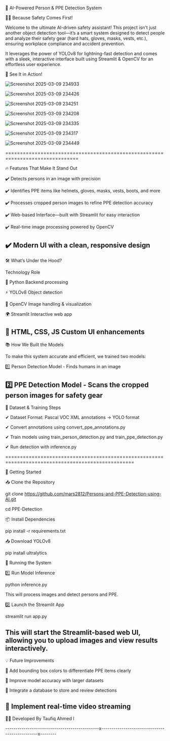 🚀 AI-Powered Person & PPE Detection System

👷‍♂️ Because Safety Comes First!

Welcome to the ultimate AI-driven safety assistant! This project isn't just another object detection tool—it’s a smart system designed to detect people and analyze their safety gear (hard hats, gloves, masks, vests, etc.), ensuring workplace compliance and accident prevention.

It leverages the power of YOLOv8 for lightning-fast detection and comes with a sleek, interactive interface built using Streamlit & OpenCV for an effortless user experience.

📸 See It in Action!

![Screenshot 2025-03-09 234933](https://github.com/user-attachments/assets/2fcfe642-bbe6-4659-8e89-450887793dc1)

![Screenshot 2025-03-09 234426](https://github.com/user-attachments/assets/2e4d4f32-6669-404c-bd22-725fffa3b7bc)

![Screenshot 2025-03-09 234251](https://github.com/user-attachments/assets/55a6fc07-7baf-46bf-a4e6-a43bb955c7f2)

![Screenshot 2025-03-09 234208](https://github.com/user-attachments/assets/ad84fcf9-d847-4c26-8da9-a432fc5ad615)

![Screenshot 2025-03-09 234335](https://github.com/user-attachments/assets/4d663048-636e-4796-a6df-40096c54db43)

![Screenshot 2025-03-09 234317](https://github.com/user-attachments/assets/1af13be8-d001-432c-9c60-c119fc337773)


![Screenshot 2025-03-09 234449](https://github.com/user-attachments/assets/865e3d4a-3460-425f-84ea-da65bd371461)

===============================================================================

🔥 Features That Make It Stand Out

✔️ Detects persons in an image with precision

✔️ Identifies PPE items like helmets, gloves, masks, vests, boots, and more

✔️ Processes cropped person images to refine PPE detection accuracy

✔️ Web-based Interface—built with Streamlit for easy interaction

✔️ Real-time image processing powered by OpenCV

✔️ Modern UI with a clean, responsive design
-------------------------------------------------------------------------------------------

🛠️ What’s Under the Hood?

Technology	Role

🐍 Python	Backend processing

⚡ YOLOv8	Object detection

🎥 OpenCV	Image handling & visualization

🌍 Streamlit	Interactive web app

🎨 HTML, CSS, JS	Custom UI enhancements
------------------------------------------------------------------------------------------------

📚 How We Built the Models

To make this system accurate and efficient, we trained two models:

1️⃣ Person Detection Model - Finds humans in an image

2️⃣ PPE Detection Model - Scans the cropped person images for safety gear
-------------------------------------------------------------------------------------------------

📌 Dataset & Training Steps

✔ Dataset Format: Pascal VOC XML annotations → YOLO format

✔ Convert annotations using convert_ppe_annotations.py

✔ Train models using train_person_detection.py and train_ppe_detection.py

✔ Run detection with inference.py

==================================================================================================

🚀 Getting Started

📥 Clone the Repository

git clone https://github.com/mars2812/Persons-and-PPE-Detection-using-AI.git

cd PPE-Detection

📦 Install Dependencies

pip install -r requirements.txt

📥 Download YOLOv8

pip install ultralytics

🎯 Running the System

1️⃣ Run Model Inference

python inference.py

This will process images and detect persons and PPE.

2️⃣ Launch the Streamlit App

streamlit run app.py

This will start the Streamlit-based web UI, allowing you to upload images and view results interactively.
----------------------------------------------------------------------------------------------------

💡 Future Improvements

🔹 Add bounding box colors to differentiate PPE items clearly

🔹 Improve model accuracy with larger datasets

🔹 Integrate a database to store and review detections

🔹 Implement real-time video streaming
---------------------------------------------------------------------------------------------------
👨‍💻 Developed By
Taufiq Ahmed I

----------------------------------------------x-----------------------------------------------x--------
